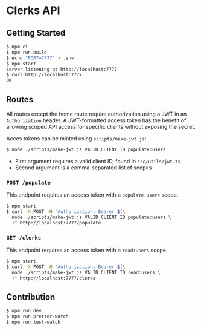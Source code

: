 # Clerks API

## Getting Started

```bash
$ npm ci
$ npm run build
$ echo "PORT=7777" > .env
$ npm start
Server listening at http://localhost:7777
$ curl http://localhost:7777
OK
```

## Routes

All routes except the home route require authorization using a JWT in an `Authorization` header. A JWT-formatted access token has the benefit of allowing scoped API access for specific clients without exposing the secret. 

Acces tokens can be minted using `scripts/make-jwt.js`:

```bash
$ node ./scripts/make-jwt.js VALID_CLIENT_ID populate:users
```

- First argument requires a valid client ID, found in `src/utils/jwt.ts`
- Second argument is a comma-separated list of scopes

### `POST /populate`

This endpoint requires an access token with a `populate:users` scope.

```bash
$ npm start
$ curl -X POST -H "Authorization: Bearer $(\
  node ./scripts/make-jwt.js VALID_CLIENT_ID populate:users \
  )" http://localhost:7777/populate
```

### `GET /clerks`

This endpoint requires an access token with a `read:users` scope.

```bash
$ npm start
$ curl -X POST -H "Authorization: Bearer $(\
  node ./scripts/make-jwt.js VALID_CLIENT_ID read:users \
  )" http://localhost:7777/clerks
```


## Contribution

```bash
$ npm run dev
$ npm run pretter-watch
$ npm run test-watch
```